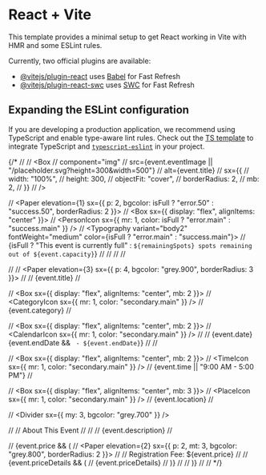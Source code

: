 # React + Vite

This template provides a minimal setup to get React working in Vite with HMR and some ESLint rules.

Currently, two official plugins are available:

- [@vitejs/plugin-react](https://github.com/vitejs/vite-plugin-react/blob/main/packages/plugin-react/README.md) uses [Babel](https://babeljs.io/) for Fast Refresh
- [@vitejs/plugin-react-swc](https://github.com/vitejs/vite-plugin-react-swc) uses [SWC](https://swc.rs/) for Fast Refresh

## Expanding the ESLint configuration

If you are developing a production application, we recommend using TypeScript and enable type-aware lint rules. Check out the [TS template](https://github.com/vitejs/vite/tree/main/packages/create-vite/template-react-ts) to integrate TypeScript and [`typescript-eslint`](https://typescript-eslint.io) in your project.


{/* <Grid container spacing={4}>
//         <Grid item xs={12} md={6}>
//           <Box
//             component="img"
//             src={event.eventImage || "/placeholder.svg?height=300&width=500"}
//             alt={event.title}
//             sx={{
//               width: "100%",
//               height: 300,
//               objectFit: "cover",
//               borderRadius: 2,
//               mb: 2,
//             }}
//           />

//           <Paper elevation={1} sx={{ p: 2, bgcolor: isFull ? "error.50" : "success.50", borderRadius: 2 }}>
//             <Box sx={{ display: "flex", alignItems: "center" }}>
//               <PersonIcon sx={{ mr: 1, color: isFull ? "error.main" : "success.main" }} />
//               <Typography variant="body2" fontWeight="medium" color={isFull ? "error.main" : "success.main"}>
//                 {isFull ? "This event is currently full" : `${remainingSpots} spots remaining out of ${event.capacity}`}
//               </Typography>
//             </Box>
//           </Paper>
//         </Grid>

//           <Grid item xs={12} md={6}>
//             <Paper elevation={3} sx={{ p: 4, bgcolor: "grey.900", borderRadius: 3 }}>
//             <Typography variant="h4" fontWeight="bold" gutterBottom color="primary.light">
//               {event.title}
//             </Typography>

//             <Box sx={{ display: "flex", alignItems: "center", mb: 2 }}>
//               <CategoryIcon sx={{ mr: 1, color: "secondary.main" }} />
//               <Typography variant="body1" color="grey.300">{event.category}</Typography>
//             </Box>

//             <Box sx={{ display: "flex", alignItems: "center", mb: 2 }}>
//               <CalendarIcon sx={{ mr: 1, color: "secondary.main" }} />
//               <Typography variant="body1" color="grey.300">
//                 {event.date} {event.endDate && ` - ${event.endDate}`}
//               </Typography>
//             </Box>

//             <Box sx={{ display: "flex", alignItems: "center", mb: 2 }}>
//               <TimeIcon sx={{ mr: 1, color: "secondary.main" }} />
//               <Typography variant="body1" color="grey.300">{event.time || "9:00 AM - 5:00 PM"}</Typography>
//             </Box>

//             <Box sx={{ display: "flex", alignItems: "center", mb: 3 }}>
//               <PlaceIcon sx={{ mr: 1, color: "secondary.main" }} />
//               <Typography variant="body1" color="grey.300">{event.location}</Typography>
//             </Box>

//             <Divider sx={{ my: 3, bgcolor: "grey.700" }} />

//             <Typography variant="h6" fontWeight="medium" gutterBottom color="primary.light">
//               About This Event
//             </Typography>
//             <Typography variant="body1" color="grey.400" paragraph>
//               {event.description}
//             </Typography>

//           {event.price && (
//             <Paper elevation={2} sx={{ p: 2, mt: 3, bgcolor: "grey.800", borderRadius: 2 }}>
//               <Typography variant="subtitle1" fontWeight="bold" color="primary.light">
//                 Registration Fee: ${event.price}
//               </Typography>
//               {event.priceDetails && (
//                 <Typography variant="body2" color="grey.400">{event.priceDetails}</Typography>
//               )}
//             </Paper>
//           )}
//         </Paper>
//         </Grid>
</Grid>  */}